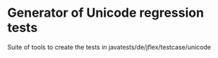 # Generator of Unicode regression tests

Suite of tools to create the tests in javatests/de/jflex/testcase/unicode
